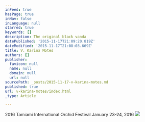 ```yaml
---
inFeed: true
hasPage: true
inNav: false
inLanguage: null
starred: true
keywords: []
description: The original black vanda
datePublished: '2015-11-17T21:09:20.819Z'
dateModified: '2015-11-17T21:08:03.669Z'
title: V. Karina Motes
authors: []
publisher:
  favicon: null
  name: null
  domain: null
  url: null
sourcePath: _posts/2015-11-17-v-karina-motes.md
published: true
url: v-karina-motes/index.html
_type: Article

---
```

2016 Tamiami International Orchid Festival January 23-24, 2016
![](https://the-grid-user-content.s3-us-west-2.amazonaws.com/50b224e9-b67a-4c4f-a548-68b31c3865bb.jpg)